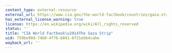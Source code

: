 ```yaml
---
content_type: external-resource
external_url: https://www.cia.gov/the-world-factbook/countries/gaza-strip/
has_external_license_warning: true
license: https://en.wikipedia.org/wiki/All_rights_reserved
status: ''
title: "CIA World Factbook\u2014The Gaza Strip"
uid: 759be90d-74b0-4f76-b841-6f21eb64cabe
wayback_url: ''
---
```

